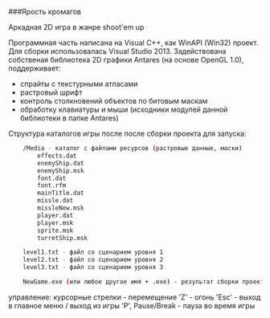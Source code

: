 
###Ярость кромагов

Аркадная 2D игра в жанре shoot'em up

Программная часть написана на Visual C++, как WinAPI (Win32) проект. Для сборки использовалась Visual Studio 2013. Задействована собственая библиотека 2D графики Antares (на основе OpenGL 1.0), поддерживает:
- спрайты с текстурными атласами
- растровый шрифт
- контроль столкновений объектов по битовым маскам
- обработку клавиатуры и мыши
(исходники модулей данной библиотеки в папке Antares)


Структура каталогов игры после после сборки проекта для запуска:

```sh
    /Media - каталог с файлами ресурсов (растровые данные, маски)
        effects.dat
        enemyShip.dat
        enemyShip.msk
        font.dat
        font.rfm
        mainTitle.dat
        missle.dat
        missleNew.msk
        player.dat  
        player.msk
        sprite.msk
        turretShip.msk

    level1.txt - файл со сценарием уровня 1
    level2.txt - файл со сценарием уровня 2
    level3.txt - файл со сценарием уровня 3

    NewGame.exe (или любое другое имя + .exe) - результат сборки проекта в Visual Studio
```

управление:
    курсорные стрелки - перемещение 
    'Z' - огонь 
    'Esc' - выход в главное меню / выход из игры 
    'P', Pause/Break - пауза во время игры


